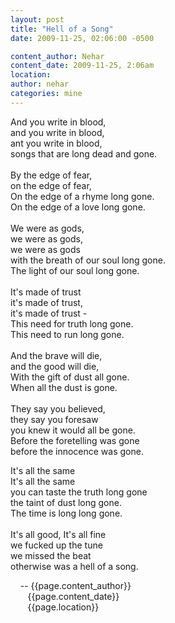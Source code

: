 ```yaml
---
layout: post
title: "Hell of a Song"
date: 2009-11-25, 02:06:00 -0500

content_author: Nehar
content_date: 2009-11-25, 2:06am
location:
author: nehar
categories: mine
---
```


And you write in blood, <br>
and you write in blood, <br>
ant you write in blood, <br>
songs that are long dead and gone. <br>
<br>
By the edge of fear, <br>
on the edge of fear, <br>
On the edge of a rhyme long gone. <br>
On the edge of a love long gone. <br>
<br>
We were as gods, <br>
we were as gods, <br>
we were as gods <br>
with the breath of our soul long gone. <br>
The light of our soul long gone. <br>
<br>
It's made of trust <br>
it's made of trust, <br>
it's made of trust - <br>
This need for truth long gone. <br>
This need to run long gone. <br>
<br>
And the brave will die, <br>
and the good will die, <br>
With the gift of dust all gone. <br>
When all the dust is gone. <br>
<br>
They say you believed, <br>
they say you foresaw <br>
you knew it would all be gone. <br>
Before the foretelling was gone <br>
before the innocence was gone. <br>

It's all the same <br>
It's all the same <br>
you can taste the truth long gone <br>
the taint of dust long gone. <br>
The time is long long gone. <br>
<br>
It's all good, It's all fine <br>
we fucked up the tune <br>
we missed the beat <br>
otherwise was a hell of a song. <br>


&nbsp;&nbsp;&nbsp;&nbsp;-- {{page.content_author}} <br>
&nbsp;&nbsp;&nbsp;&nbsp;&nbsp;&nbsp;&nbsp;{{page.content_date}} <br>
&nbsp;&nbsp;&nbsp;&nbsp;&nbsp;&nbsp;&nbsp;{{page.location}}
